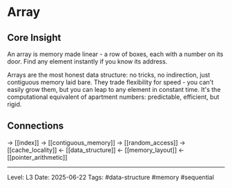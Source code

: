 # Array

## Core Insight
An array is memory made linear - a row of boxes, each with a number on its door. Find any element instantly if you know its address.

Arrays are the most honest data structure: no tricks, no indirection, just contiguous memory laid bare. They trade flexibility for speed - you can't easily grow them, but you can leap to any element in constant time. It's the computational equivalent of apartment numbers: predictable, efficient, but rigid.

## Connections
→ [[index]]
→ [[contiguous_memory]]
→ [[random_access]]
→ [[cache_locality]]
← [[data_structure]]
← [[memory_layout]]
← [[pointer_arithmetic]]

---
Level: L3
Date: 2025-06-22
Tags: #data-structure #memory #sequential